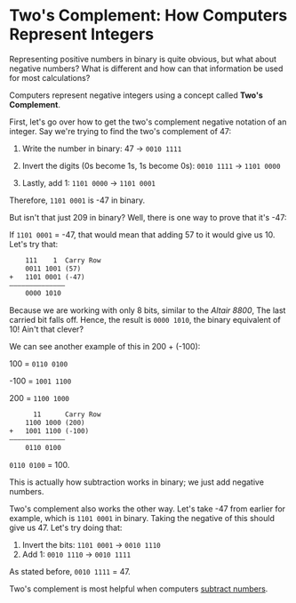 # Two's Complement: How Computers Represent Integers

Representing positive numbers in binary is quite obvious, but what about negative numbers? What is different and how can that information be used for most calculations?

Computers represent negative integers using a concept called **Two's Complement**.

First, let's go over how to get the two's complement negative notation of an integer. Say we're trying to find the two's complement of 47:

1. Write the number in binary: 47 &rarr; `0010 1111`

2. Invert the digits (0s become 1s, 1s become 0s): `0010 1111` &rarr; `1101 0000`

3. Lastly, add 1: `1101 0000` &rarr; `1101 0001`

Therefore, `1101 0001` is -47 in binary.

But isn't that just 209 in binary? Well, there is one way to prove that it's -47:

If `1101 0001` = -47, that would mean that adding 57 to it would give us 10. Let's try that:

```txt
    111    1  Carry Row
    0011 1001 (57)
+   1101 0001 (-47)
——————————————
    0000 1010
```

Because we are working with only 8 bits, similar to the *Altair 8800*, The last carried bit falls off. Hence, the result is `0000 1010`, the binary equivalent of 10! Ain't that clever?

We can see another example of this in 200 + (-100):

100 = `0110 0100`

-100 = `1001 1100`

200 = `1100 1000`

```txt
      11      Carry Row
    1100 1000 (200)
+   1001 1100 (-100)
——————————————
    0110 0100
```

`0110 0100` = 100.

This is actually how subtraction works in binary; we just add negative numbers.

Two's complement also works the other way. Let's take -47 from earlier for example, which is `1101 0001` in binary. Taking the negative of this should give us 47. Let's try doing that:

1. Invert the bits: `1101 0001` &rarr; `0010 1110`
2. Add 1: `0010 1110` &rarr; `0010 1111`

As stated before, `0010 1111` = 47.

Two's complement is most helpful when computers [subtract numbers](Subtract_two_numbers.md).
